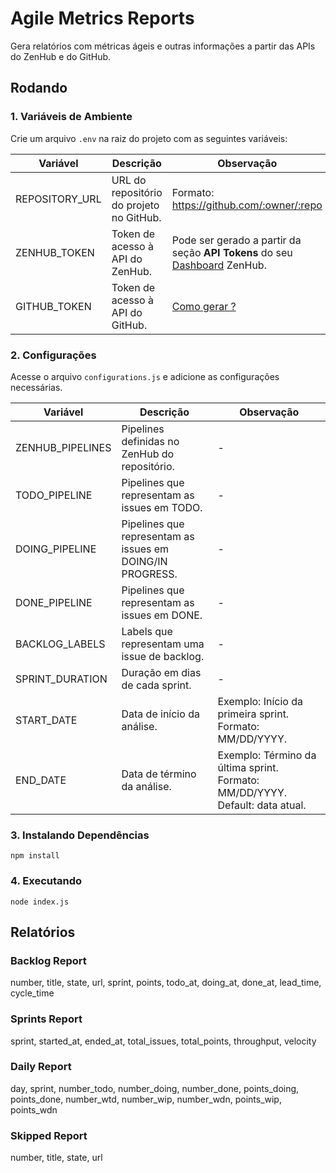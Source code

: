 # Agile Metrics Reports

Gera relatórios com métricas ágeis e outras informações a partir das APIs do ZenHub e do GitHub.

## Rodando

### 1. Variáveis de Ambiente

Crie um arquivo `.env` na raiz do projeto com as seguintes variáveis:

|Variável|Descrição|Observação|
|--------|---------|----------|
|REPOSITORY_URL|URL do repositório do projeto no GitHub.|Formato: https://github.com/:owner/:repo |
|ZENHUB_TOKEN|Token de acesso à API do ZenHub.|Pode ser gerado a partir da seção **API Tokens** do seu [Dashboard](https://app.zenhub.com/login) ZenHub.|
|GITHUB_TOKEN|Token de acesso à API do GitHub. |[Como gerar ?](https://docs.github.com/pt/authentication/keeping-your-account-and-data-secure/creating-a-personal-access-token)|

### 2. Configurações

Acesse o arquivo `configurations.js` e adicione as configurações necessárias.

|Variável|Descrição|Observação|
|--------|---------|----------|
|ZENHUB_PIPELINES|Pipelines definidas no ZenHub do repositório.|-|
|TODO_PIPELINE|Pipelines que representam as issues em TODO.|-|
|DOING_PIPELINE|Pipelines que representam as issues em DOING/IN PROGRESS.|-|
|DONE_PIPELINE|Pipelines que representam as issues em DONE.|-|
|BACKLOG_LABELS|Labels que representam uma issue de backlog.|-|
|SPRINT_DURATION|Duração em dias de cada sprint.|-|
|START_DATE|Data de início da análise.|Exemplo: Início da primeira sprint. Formato: MM/DD/YYYY.|
|END_DATE|Data de término da análise.|Exemplo: Término da última sprint. Formato: MM/DD/YYYY. Default: data atual.|

### 3. Instalando Dependências

```
npm install
```

### 4. Executando

```
node index.js
```
 
## Relatórios

### Backlog Report 

number, title, state, url, sprint, points, todo_at, doing_at, done_at, lead_time, cycle_time

### Sprints Report 

sprint, started_at, ended_at, total_issues, total_points, throughput, velocity

### Daily Report

day, sprint, number_todo, number_doing, number_done, points_doing, points_done, number_wtd, number_wip, number_wdn, points_wip, points_wdn

### Skipped Report 

number, title, state, url
